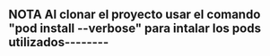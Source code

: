 NOTA
Al clonar el proyecto usar el comando "pod install --verbose" para intalar los pods utilizados--------
------
